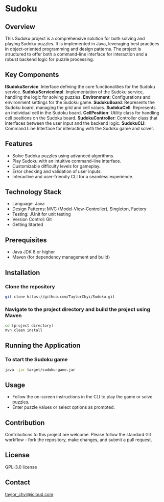 # Sudoku

## Overview

This Sudoku project is a comprehensive solution for both solving and playing Sudoku puzzles. It is implemented in Java, leveraging best practices in object-oriented programming and design patterns. The project is structured to offer both a command-line interface for interaction and a robust backend logic for puzzle processing.

## Key Components

**ISudokuService**: Interface defining the core functionalities for the Sudoku service.
**SudokuServiceImpl**: Implementation of the Sudoku service, handling the logic for solving puzzles.
**Environment**: Configurations and environment settings for the Sudoku game.
**SudokuBoard**: Represents the Sudoku board, managing the grid and cell values.
**SudokuCell**: Represents an individual cell in the Sudoku board.
**CellPosition**: Utility class for handling cell positions on the Sudoku board.
**SudokuController**: Controller class that interfaces between the user input and the backend logic.
**SudokuCLI**: Command Line Interface for interacting with the Sudoku game and solver.

## Features

- Solve Sudoku puzzles using advanced algorithms.
- Play Sudoku with an intuitive command-line interface.
- Customizable difficulty levels for gameplay.
- Error checking and validation of user inputs.
- Interactive and user-friendly CLI for a seamless experience.

## Technology Stack

- Language: Java
- Design Patterns: MVC (Model-View-Controller), Singleton, Factory
- Testing: JUnit for unit testing
- Version Control: Git
- Getting Started

## Prerequisites

- Java JDK 8 or higher
- Maven (for dependency management and build)

## Installation

### Clone the repository

```bash
git clone https://github.com/TaylorChyi/Sudoku.git
```

### Navigate to the project directory and build the project using Maven

```bash
cd [project directory]
mvn clean install
```

## Running the Application

### To start the Sudoku game

```bash
java -jar target/sudoku-game.jar
```

## Usage

- Follow the on-screen instructions in the CLI to play the game or solve puzzles.
- Enter puzzle values or select options as prompted.

## Contribution

Contributions to this project are welcome. Please follow the standard Git workflow - fork the repository, make changes, and submit a pull request.

## License

GPL-3.0 license

## Contact

<taylor_chyi@icloud.com>
